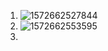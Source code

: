 1. ![1572662527844](C:\Users\dell\AppData\Roaming\Typora\typora-user-images\1572662527844.png)
2. ![1572662553595](C:\Users\dell\AppData\Roaming\Typora\typora-user-images\1572662553595.png)
3. 